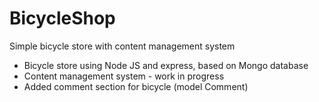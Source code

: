 # BicycleShop
Simple bicycle store with content management system

* Bicycle store using Node JS and express, based on Mongo database
* Content management system - work in progress
* Added comment section for bicycle (model Comment)